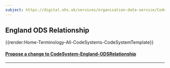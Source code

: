 ```yaml
---
subject: https://digital.nhs.uk/services/organisation-data-service/CodeSystem/ODSRelationship
---
```

## England ODS Relationship


{{render:Home-Terminology-All-CodeSystems-CodeSystemTemplate}}

<div id="Feedback" class="tabcontent">
<h4><a href='https://simplifier.net/NHS-England-Implementation-Guide/CodeSystem-England-ODSRelationship/~issues?level=File' target="_blank">Propose a change to CodeSystem-England-ODSRelationship </a></h4>
</div>

---